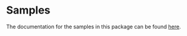 # Samples
The documentation for the samples in this package can be found [here](https://developer.oculus.com/documentation/unity/move-overview/).
